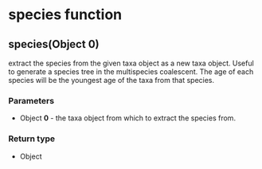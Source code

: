 species function
================
species(Object **0**)
---------------------

extract the species from the given taxa object as a new taxa object. Useful to generate a species tree in the multispecies coalescent. The age of each species will be the youngest age of the taxa from that species.

### Parameters

- Object **0** - the taxa object from which to extract the species from.

### Return type

- Object




